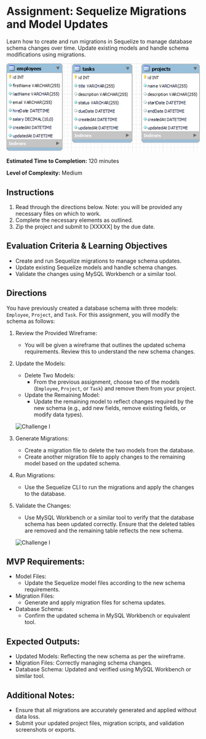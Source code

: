 # Assignment: Sequelize Migrations and Model Updates
Learn how to create and run migrations in Sequelize to manage database schema changes over time. Update existing models and handle schema modifications using migrations.

![ERD](./assets/management_erd.png)

**Estimated Time to Completion:** 120 minutes

**Level of Complexity:** Medium

## Instructions

1. Read through the directions below. Note: you will be provided any necessary files on which to work.
2. Complete the necessary elements as outlined.
3. Zip the project and submit to [XXXXX] by the due date.

## Evaluation Criteria & Learning Objectives

- Create and run Sequelize migrations to manage schema updates.
- Update existing Sequelize models and handle schema changes.
- Validate the changes using MySQL Workbench or a similar tool.

## Directions

You have previously created a database schema with three models: `Employee`, `Project`, and `Task`. For this assignment, you will modify the schema as follows:

1. Review the Provided Wireframe:
    - You will be given a wireframe that outlines the updated schema requirements. Review this to understand the new schema changes.

2. Update the Models:
    - Delete Two Models:
      - From the previous assignment, choose two of the models (`Employee`, `Project`, or `Task`) and remove them from your project.
    - Update the Remaining Model:
      - Update the remaining model to reflect changes required by the new schema (e.g., add new fields, remove existing fields, or modify data types).

    ![Challenge I](../assets/management_II.png)
3. Generate Migrations:
    - Create a migration file to delete the two models from the database.
    - Create another migration file to apply changes to the remaining model based on the updated schema.

4. Run Migrations:
    - Use the Sequelize CLI to run the migrations and apply the changes to the database.

5. Validate the Changes:
    - Use MySQL Workbench or a similar tool to verify that the database schema has been updated correctly. Ensure that the deleted tables are removed and the remaining table reflects the new schema.

    ![Challenge I](../assets/updated.png)


## MVP Requirements:

- Model Files:
  - Update the Sequelize model files according to the new schema requirements.
- Migration Files:
  - Generate and apply migration files for schema updates.
- Database Schema:
  - Confirm the updated schema in MySQL Workbench or equivalent tool.

## Expected Outputs:

- Updated Models: Reflecting the new schema as per the wireframe.
- Migration Files: Correctly managing schema changes.
- Database Schema: Updated and verified using MySQL Workbench or similar tool.

## Additional Notes:

- Ensure that all migrations are accurately generated and applied without data loss.
- Submit your updated project files, migration scripts, and validation screenshots or exports.

